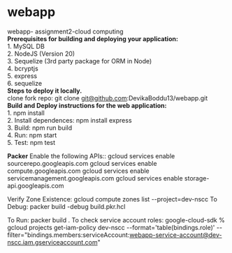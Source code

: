 # webapp </br>
webapp- assignment2-cloud computing </br>
**Prerequisites for building and deploying your application:** </br>
    1. MySQL DB </br>
    2. NodeJS (Version 20) </br>
    3. Sequelize (3rd party package for ORM in Node) </br>
    4. bcryptjs </br>
    5. express </br>
    6. sequelize </br>
**Steps to deploy it locally.** </br>
    clone fork repo: git clone git@github.com:DevikaBoddu13/webapp.git </br>
**Build and Deploy instructions for the web application:** </br>
    1. npm install </br>
    2. Install dependences: npm install express </br>
    3. Build: npm run build </br>
    4. Run: npm start </br>
    5. Test: npm test </br>

**Packer**
Enable the following APIs::
gcloud services enable sourcerepo.googleapis.com
gcloud services enable compute.googleapis.com
gcloud services enable servicemanagement.googleapis.com
gcloud services enable storage-api.googleapis.com

Verify Zone Existence: gcloud compute zones list --project=dev-nscc
To Debug: packer build -debug build.pkr.hcl

To Run: packer build .
To check service account roles: google-cloud-sdk % gcloud projects get-iam-policy dev-nscc --format='table(bindings.role)' --filter="bindings.members:serviceAccount:webapp-service-account@dev-nscc.iam.gserviceaccount.com"
